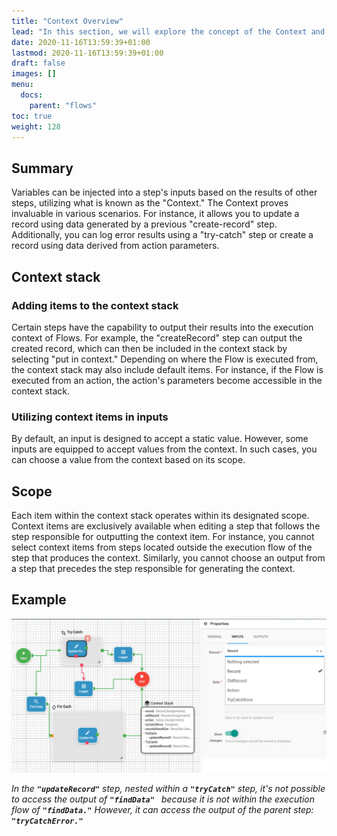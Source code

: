 ```yaml
---
title: "Context Overview"
lead: "In this section, we will explore the concept of the Context and how it allows you to inject variables into step inputs."
date: 2020-11-16T13:59:39+01:00
lastmod: 2020-11-16T13:59:39+01:00
draft: false
images: []
menu:
  docs:
    parent: "flows"
toc: true
weight: 128
---
```


## **Summary**

Variables can be injected into a step's inputs based on the results of other steps, utilizing what is known as the "Context." The Context proves invaluable in various scenarios. For instance, it allows you to update a record using data generated by a previous "create-record" step. Additionally, you can log error results using a "try-catch" step or create a record using data derived from action parameters.

## **Context stack**

### Adding items to the context stack

Certain steps have the capability to output their results into the execution context of Flows. For example, the "createRecord" step can output the created record, which can then be included in the context stack by selecting "put in context." Depending on where the Flow is executed from, the context stack may also include default items. For instance, if the Flow is executed from an action, the action's parameters become accessible in the context stack.

### Utilizing context items in inputs

By default, an input is designed to accept a static value. However, some inputs are equipped to accept values from the context. In such cases, you can choose a value from the context based on its scope.

## **Scope**

Each item within the context stack operates within its designated scope. Context items are exclusively available when editing a step that follows the step responsible for outputting the context item. For instance, you cannot select context items from steps located outside the execution flow of the step that produces the context. Similarly, you cannot choose an output from a step that precedes the step responsible for generating the context.

## **Example**

![Context Stack Example](images/vendor/flows/context_stack_example.png)

*In the **`"updateRecord"`** step, nested within a **`"tryCatch"`** step, it's not possible to access the output of **`"findData" `** because it is not within the execution flow of **`"findData."`** However, it can access the output of the parent step: **`"tryCatchError."`***


